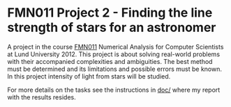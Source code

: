 # FMN011 Project 2 - Finding the line strength of stars for an astronomer
A project in the course [FMN011](http://www.maths.lth.se/na/courses/FMN011/) Numerical Analysis for Computer Scientists at Lund University 2012. This project is about solving real-world problems with their accompanied complexities and ambiguities. The best method must be determined and its limitations and possible errors must be known. In this project intensity of light from stars will be studied.

For more details on the tasks see the instructions in [doc/](https://github.com/erikw/fmn011_projects/tree/master/2/doc) where my report with the results resides.
